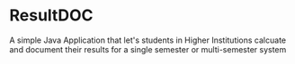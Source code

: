# ResultDOC
A simple Java Application that let's students in Higher Institutions calcuate and document their results for a single semester or multi-semester system
